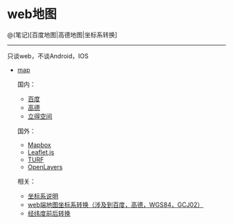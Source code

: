 # web地图

@(笔记)[百度地图|高德地图|坐标系转换]

-------------------

只谈web，不谈Android，IOS

- [map](https://github.com/lhywell/book/blob/master/map/README.md)

	国内：

	- [百度](https://github.com/lhywell/book/blob/master/map/1.1README.md)
	- [高德](https://github.com/lhywell/book/blob/master/map/1.2README.md)
	- [立得空间](https://github.com/lhywell/book/blob/master/map/1.3README.md)

	国外：

	- [Mapbox](https://github.com/lhywell/book/blob/master/map/2.1README.md)
	- [Leaflet.js](https://github.com/lhywell/book/blob/master/map/2.2README.md)
	- [TURF](https://github.com/lhywell/book/blob/master/map/2.3README.md)
	- [OpenLayers](https://github.com/lhywell/book/blob/master/map/2.4README.md)

	相关：

	- [坐标系说明](https://github.com/lhywell/book/blob/master/map/3.0README.md)
	- [web端地图坐标系转换（涉及到百度，高德，WGS84，GCJ02）](https://github.com/lhywell/book/blob/master/map/3.1README.md)
	- [经纬度前后转换](https://github.com/lhywell/book/blob/master/map/3.2README.md)




